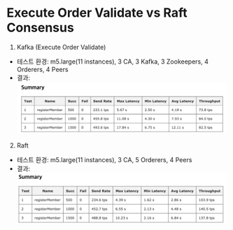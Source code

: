 # Execute Order Validate vs Raft Consensus

1. Kafka (Execute Order Validate)
- 테스트 환경: m5.large(11 instances), 3 CA, 3 Kafka, 3 Zookeepers, 4 Orderers, 4 Peers
- 결과:
  ![](./images/kafka_vs_raft_1.png)
  
2. Raft
- 테스트 환경: m5.large(11 instances), 3 CA, 5 Orderers, 4 Peers
- 결과:
  ![](./images/kafka_vs_raft_2.png)

